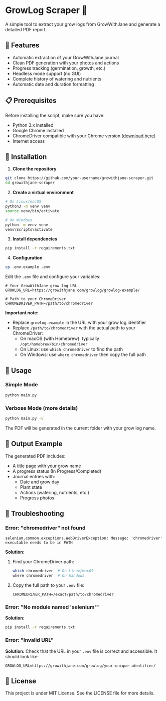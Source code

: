 # GrowLog Scraper 🌱

A simple tool to extract your grow logs from GrowWithJane and generate a detailed PDF report.

## 🚀 Features

- Automatic extraction of your GrowWithJane journal
- Clean PDF generation with your photos and actions
- Progress tracking (germination, growth, etc.)
- Headless mode support (no GUI)
- Complete history of watering and nutrients
- Automatic date and duration formatting

## 📋 Prerequisites

Before installing the script, make sure you have:

- Python 3.x installed
- Google Chrome installed
- ChromeDriver compatible with your Chrome version ([download here](https://sites.google.com/chromium.org/driver/))
- Internet access

## 💾 Installation

1. **Clone the repository**
```bash
git clone https://github.com/your-username/growithjane-scraper.git
cd growithjane-scraper
```

2. **Create a virtual environment**
```bash
# On Linux/macOS
python3 -m venv venv
source venv/bin/activate

# On Windows
python -m venv venv
venv\Scripts\activate
```

3. **Install dependencies**
```bash
pip install -r requirements.txt
```

4. **Configuration**
```bash
cp .env.example .env
```

Edit the `.env` file and configure your variables:
```plaintext
# Your GrowWithJane grow log URL
GROWLOG_URL=https://growithjane.com/growlog/growlog-example/

# Path to your ChromeDriver
CHROMEDRIVER_PATH=/path/to/chromedriver
```

**Important note:** 
- Replace `growlog-example` in the URL with your grow log identifier
- Replace `/path/to/chromedriver` with the actual path to your ChromeDriver:
  - On macOS (with Homebrew): typically `/opt/homebrew/bin/chromedriver`
  - On Linux: use `which chromedriver` to find the path
  - On Windows: use `where chromedriver` then copy the full path

## 🎯 Usage

### Simple Mode
```bash
python main.py
```

### Verbose Mode (more details)
```bash
python main.py -v
```

The PDF will be generated in the current folder with your grow log name.

## 📸 Output Example

The generated PDF includes:
- A title page with your grow name
- A progress status (In Progress/Completed)
- Journal entries with:
  - Date and grow day
  - Plant state
  - Actions (watering, nutrients, etc.)
  - Progress photos

## 🔧 Troubleshooting

### Error: "chromedriver" not found
```
selenium.common.exceptions.WebDriverException: Message: 'chromedriver' executable needs to be in PATH
```
**Solution:** 
1. Find your ChromeDriver path:
   ```bash
   which chromedriver  # On Linux/macOS
   where chromedriver  # On Windows
   ```
2. Copy the full path to your `.env` file:
   ```plaintext
   CHROMEDRIVER_PATH=/exact/path/to/chromedriver
   ```

### Error: "No module named 'selenium'"
**Solution:**
```bash
pip install -r requirements.txt
```

### Error: "Invalid URL"
**Solution:**
Check that the URL in your `.env` file is correct and accessible. It should look like:
```plaintext
GROWLOG_URL=https://growithjane.com/growlog/your-unique-identifier/
```

## 📄 License

This project is under MIT License. See the LICENSE file for more details.